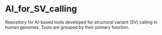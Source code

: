 # AI_for_SV_calling
Repository for  AI-based tools developed for structural variant (SV) calling in human genomes. Tools are grouped by their primary function.
